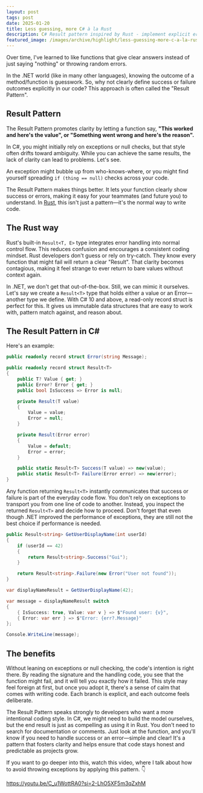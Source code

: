 ```yaml
---
layout: post
tags: post
date: 2025-01-20
title: Less guessing, more C# à la Rust
description: C# Result pattern inspired by Rust - implement explicit error handling, reduce guesswork, and improve function clarity and safety.
featured_image: /images/archive/highlight/less-guessing-more-c-a-la-rust.png
---
```


Over time, I've learned to like functions that give clear answers instead of just saying "nothing" or throwing random errors.

In the .NET world (like in many other languages), knowing the outcome of a method/function is guesswork. So, why not clearly define success or failure outcomes explicitly in our code? This approach is often called the "Result Pattern".

## Result Pattern

The Result Pattern promotes clarity by letting a function say, **"This worked and here's the value", or "Something went wrong and here's the reason".** 

In C#, you might initially rely on exceptions or null checks, but that style often drifts toward ambiguity. While you can achieve the same results, the lack of clarity can lead to problems. Let's see.

An exception might bubble up from who-knows-where, or you might find yourself spreading `if (thing == null)` checks across your code. 

The Result Pattern makes things better. It lets your function clearly show success or errors, making it easy for your teammates (and future you) to understand. In [Rust](https://www.rust-lang.org), this isn't just a pattern—it's the normal way to write code.

## The Rust way

Rust's built-in `Result<T, E>` type integrates error handling into normal control flow. This reduces confusion and encourages a consistent coding mindset. Rust developers don't guess or rely on try-catch. They know every function that might fail will return a clear "Result". That clarity becomes contagious, making it feel strange to ever return to bare values without context again. 

In .NET, we don't get that out-of-the-box. Still, we can mimic it ourselves. Let's say we create a `Result<T>` type that holds either a value or an Error—another type we define. With C# 10 and above, a read-only record struct is perfect for this. It gives us immutable data structures that are easy to work with, pattern match against, and reason about. 

## The Result Pattern in C#

Here's an example:

```csharp
public readonly record struct Error(string Message);

public readonly record struct Result<T>
{
    public T? Value { get; }
    public Error? Error { get; }
    public bool IsSuccess => Error is null;

    private Result(T value)
    {
        Value = value;
        Error = null;
    }

    private Result(Error error)
    {
        Value = default;
        Error = error;
    }

    public static Result<T> Success(T value) => new(value);
    public static Result<T> Failure(Error error) => new(error);
}
```

Any function returning `Result<T>` instantly communicates that success or failure is part of the everyday code flow. You don't rely on exceptions to transport you from one line of code to another. Instead, you inspect the returned `Result<T>` and decide how to proceed. Don't forget that even though .NET improved the performance of exceptions, they are still not the best choice if performance is needed.

```csharp
public Result<string> GetUserDisplayName(int userId)
{
    if (userId == 42)
    {
        return Result<string>.Success("Gui");
    }

    return Result<string>.Failure(new Error("User not found"));
}

var displayNameResult = GetUserDisplayName(42);

var message = displayNameResult switch
{
    { IsSuccess: true, Value: var v } => $"Found user: {v}",
    { Error: var err } => $"Error: {err?.Message}"
};

Console.WriteLine(message);
```

## The benefits

Without leaning on exceptions or null checking, the code's intention is right there. By reading the signature and the handling code, you see that the function might fail, and it will tell you exactly how it failed. This style may feel foreign at first, but once you adopt it, there's a sense of calm that comes with writing code. Each branch is explicit, and each outcome feels deliberate.

The Result Pattern speaks strongly to developers who want a more intentional coding style. In C#, we might need to build the model ourselves, but the end result is just as compelling as using it in Rust. You don't need to search for documentation or comments. Just look at the function, and you'll know if you need to handle success or an error—simple and clear! It's a pattern that fosters clarity and helps ensure that code stays honest and predictable as projects grow.

If you want to go deeper into this, watch this video, where I talk about how to avoid throwing exceptions by applying this pattern. 👇

https://youtu.be/C_u1WottRA0?si=2-LhO5XF5m3qZxhM